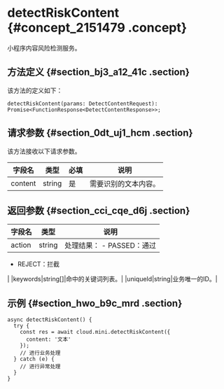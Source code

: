 # detectRiskContent {#concept_2151479 .concept}

小程序内容风险检测服务。

## 方法定义 {#section_bj3_a12_41c .section}

该方法的定义如下：

``` {#codeblock_cgy_0eu_o3s}
detectRiskContent(params: DetectContentRequest): Promise<FunctionResponse<DetectContentResponse>>;
```

## 请求参数 {#section_0dt_uj1_hcm .section}

该方法接收以下请求参数。

|字段名|类型|必填|说明|
|---|--|--|--|
|content|string|是|需要识别的文本内容。|

## 返回参数 {#section_cci_cqe_d6j .section}

|字段名|类型|说明|
|---|--|--|
|action|string|处理结果： -   PASSED：通过
-   REJECT：拦截

 |
|keywords|string\[\]|命中的关键词列表。|
|uniqueId|string|业务唯一的ID。|

## 示例 {#section_hwo_b9c_mrd .section}

``` {#codeblock_798_wy9_9gg}
async detectRiskContent() {
  try {
    const res = await cloud.mini.detectRiskContent({
      content: '文本'
    });
    // 进行业务处理
  } catch (e) {
    // 进行异常处理
  }
}
```

